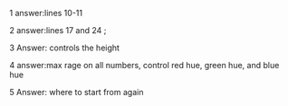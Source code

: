 1 answer:lines 10-11
  
2 answer:lines 17 and 24 ;

    
3 Answer: controls the height

4 answer:max rage on all numbers, control red hue, green hue, and blue hue

5 Answer: where to start from again
  
